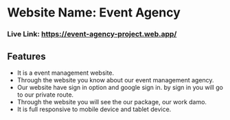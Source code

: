 # Website Name: Event Agency

### Live Link: https://event-agency-project.web.app/


## Features

- It is a event management website.
- Through the website you know about our event management agency.
- Our website have sign in option and google sign in. by sign in you will go to our private route.
- Through the website you will see the our package, our work damo.
- It is full responsive to mobile device and tablet device.